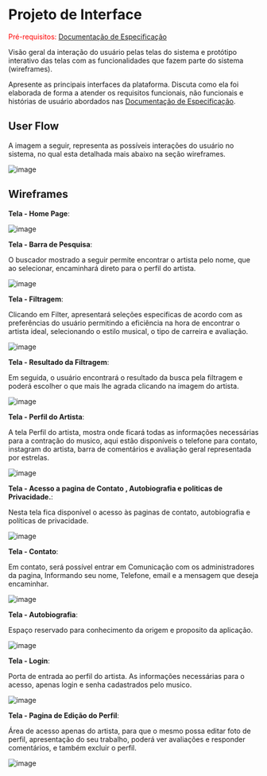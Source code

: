 
# Projeto de Interface

<span style="color:red">Pré-requisitos: <a href="2-Especificação do Projeto.md"> Documentação de Especificação</a></span>

Visão geral da interação do usuário pelas telas do sistema e protótipo interativo das telas com as funcionalidades que fazem parte do sistema (wireframes).

 Apresente as principais interfaces da plataforma. Discuta como ela foi elaborada de forma a atender os requisitos funcionais, não funcionais e histórias de usuário abordados nas <a href="2-Especificação do Projeto.md"> Documentação de Especificação</a>.

## User Flow

 A imagem a seguir, representa as possíveis interações do usuário no sistema, no qual esta detalhada mais abaixo na seção wireframes.

![image](https://user-images.githubusercontent.com/126628795/232628771-8b69d6a1-bd5d-445a-bbbd-8d1a5f4593c6.png)








































## Wireframes



**Tela - Home Page**:

![image](https://user-images.githubusercontent.com/126628795/232626326-0966392d-0a32-4268-b755-b592b8ff1bde.png)











**Tela - Barra de Pesquisa**:

O buscador mostrado a seguir permite encontrar o artista pelo nome, que ao selecionar, encaminhará direto para o perfil do artista.

![image](https://user-images.githubusercontent.com/126628795/232626634-af12e499-e5fb-4dd4-94d0-f20e9349af64.png)







**Tela - Filtragem**:

Clicando em Filter, apresentará seleções especificas de acordo com as preferências do usuário permitindo a eficiência na hora de encontrar o artista ideal, selecionando o estilo musical, o tipo de carreira e avaliação.

![image](https://user-images.githubusercontent.com/126628795/232626937-c992e3ca-fbf7-4517-8232-508bcbe739ce.png)







**Tela - Resultado da Filtragem**:

Em seguida, o usuário encontrará o resultado da busca pela filtragem e poderá escolher o que mais lhe agrada clicando na imagem do artista.

![image](https://user-images.githubusercontent.com/126628795/232627183-35d5e5d4-5143-40ed-ab3c-facaec036ab5.png)






**Tela - Perfil do Artista**:

A tela Perfil do artista, mostra onde ficará todas as informações necessárias para a contração do musico, aqui estão disponíveis o telefone para contato, instagram do artista, barra de comentários e avaliação geral representada por estrelas.

![image](https://user-images.githubusercontent.com/126628795/232627318-c62bb79a-5f73-4e1a-8181-92d0f6ea0bf1.png)







**Tela - Acesso a pagina de Contato , Autobiografia e politicas de Privacidade.**:

Nesta tela fica disponível o acesso às paginas de contato, autobiografia e políticas de privacidade.

![image](https://user-images.githubusercontent.com/126628795/232627675-64b277fe-b465-4ee7-98bf-b6899328d49b.png)







**Tela - Contato**:

Em contato, será possível entrar em Comunicação com os administradores da pagina, Informando seu nome, Telefone, email e a mensagem que deseja encaminhar.

![image](https://user-images.githubusercontent.com/126628795/232627734-6760a0f6-fd11-498d-a483-6ac46a1a07f6.png)







**Tela - Autobiografia**: 

Espaço reservado para conhecimento da origem e proposito da aplicação.


![image](https://user-images.githubusercontent.com/126628795/232627841-db5727b8-b1d0-41e6-968e-965af9077dce.png)







**Tela - Login**:

Porta de entrada ao perfil do artista. 
As informações necessárias para o acesso, apenas login e senha cadastrados pelo musico.

![image](https://user-images.githubusercontent.com/126628795/232628407-43d66b0a-be5b-4bb5-839f-3057f62990ad.png)







**Tela - Pagina de Edição do Perfil**: 

Área de acesso apenas do artista, para que o mesmo possa editar foto de perfil, apresentação do seu trabalho, poderá ver avaliações e responder comentários, e também excluir o perfil.

![image](https://user-images.githubusercontent.com/126628795/232628537-3a9d9d95-ed77-452e-9048-2ab0b0753916.png)


























